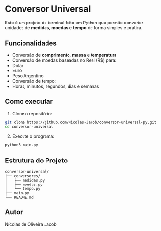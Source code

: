 # Conversor Universal

Este é um projeto de terminal feito em Python que permite converter unidades de **medidas**, **moedas** e **tempo** de forma simples e prática.

## Funcionalidades

- Conversão de **comprimento**, **massa** e **temperatura**
- Conversão de moedas baseadas no Real (R$) para:
- Dólar
- Euro
- Peso Argentino
- Conversão de tempo:
- Horas, minutos, segundos, dias e semanas

## Como executar

1. Clone o repositório:
```bash
git clone https://github.com/Nicolas-Jacob/conversor-universal-py.git
cd conversor-universal
```

2. Execute o programa:
```bash
python3 main.py
```

## Estrutura do Projeto

```
conversor-universal/
├── conversores/
│   ├── medidas.py
│   ├── moedas.py
│   └── tempo.py
├── main.py
└── README.md
```

## Autor

Nícolas de Oliveira Jacob
